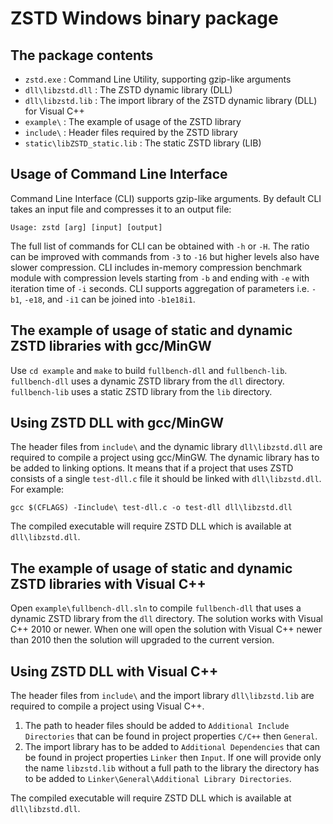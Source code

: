 # ZSTD Windows binary package

## The package contents

- `zstd.exe` : Command Line Utility, supporting gzip-like arguments
- `dll\libzstd.dll` : The ZSTD dynamic library (DLL)
- `dll\libzstd.lib` : The import library of the ZSTD dynamic library (DLL) for Visual C++
- `example\` : The example of usage of the ZSTD library
- `include\` : Header files required by the ZSTD library
- `static\libZSTD_static.lib` : The static ZSTD library (LIB)

## Usage of Command Line Interface

Command Line Interface (CLI) supports gzip-like arguments.
By default CLI takes an input file and compresses it to an output file:

    Usage: zstd [arg] [input] [output]

The full list of commands for CLI can be obtained with `-h` or `-H`. The ratio can
be improved with commands from `-3` to `-16` but higher levels also have slower
compression. CLI includes in-memory compression benchmark module with compression
levels starting from `-b` and ending with `-e` with iteration time of `-i` seconds.
CLI supports aggregation of parameters i.e. `-b1`, `-e18`, and `-i1` can be joined
into `-b1e18i1`.

## The example of usage of static and dynamic ZSTD libraries with gcc/MinGW

Use `cd example` and `make` to build `fullbench-dll` and `fullbench-lib`.
`fullbench-dll` uses a dynamic ZSTD library from the `dll` directory.
`fullbench-lib` uses a static ZSTD library from the `lib` directory.

## Using ZSTD DLL with gcc/MinGW

The header files from `include\` and the dynamic library `dll\libzstd.dll`
are required to compile a project using gcc/MinGW.
The dynamic library has to be added to linking options.
It means that if a project that uses ZSTD consists of a single `test-dll.c`
file it should be linked with `dll\libzstd.dll`. For example:

    gcc $(CFLAGS) -Iinclude\ test-dll.c -o test-dll dll\libzstd.dll

The compiled executable will require ZSTD DLL which is available at `dll\libzstd.dll`.

## The example of usage of static and dynamic ZSTD libraries with Visual C++

Open `example\fullbench-dll.sln` to compile `fullbench-dll` that uses a
dynamic ZSTD library from the `dll` directory. The solution works with Visual C++
2010 or newer. When one will open the solution with Visual C++ newer than 2010
then the solution will upgraded to the current version.

## Using ZSTD DLL with Visual C++

The header files from `include\` and the import library `dll\libzstd.lib`
are required to compile a project using Visual C++.

1. The path to header files should be added to `Additional Include Directories` that can
   be found in project properties `C/C++` then `General`.
2. The import library has to be added to `Additional Dependencies` that can
   be found in project properties `Linker` then `Input`.
   If one will provide only the name `libzstd.lib` without a full path to the library
   the directory has to be added to `Linker\General\Additional Library Directories`.

The compiled executable will require ZSTD DLL which is available at `dll\libzstd.dll`.

